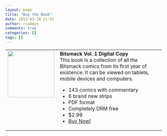 ```yaml
---
layout: page
title: "Buy the Book"
date: 2013-03-20 21:52
author: rcadmin
comments: true
categories: []
tags: []
---
```

<table>
<tr><td style="width:150px;vertical-align:top"><img src="http://bitsmack.com/wp/wp-content/uploads/2013/03/cover-150x150.jpg" alt="" title="cover" width="150" height="150" class="alignnone size-thumbnail wp-image-2449" /></td>
<td style="padding-left:10px"><div><strong>Bitsmack Vol. 1 Digital Copy</strong></div>
This book is a collection of all the Bitsmack comics from its first year of existence. It can be viewed on tablets, mobile devices and computers.
<ul>
	<li>143 comics with commentary</li>
        <li>6 brand new strips</li>
	<li>PDF format</li>
	<li>Completely DRM free</li>
	<li>$2.99</li>
	<li><a href="http://gum.co/hWTa" class="gumroad-button">Buy Now!</a></li>

</ul>


</td>

</tr>
</table>
